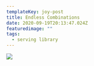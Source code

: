 ```yaml
---
templateKey: joy-post
title: Endless Combinations
date: 2020-09-19T20:13:47.024Z
featuredimage: ""
tags:
  - serving library
---
```

![](/img/endless-combinations_a.png)
